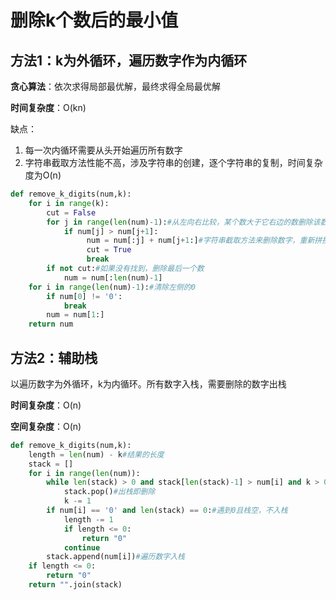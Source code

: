 # 删除k个数后的最小值

## 方法1：k为外循环，遍历数字作为内循环

**贪心算法**：依次求得局部最优解，最终求得全局最优解

**时间复杂度**：O(kn)

缺点：

1. 每一次内循环需要从头开始遍历所有数字
2. 字符串截取方法性能不高，涉及字符串的创建，逐个字符串的复制，时间复杂度为O(n)

```python
def remove_k_digits(num,k):
    for i in range(k):
        cut = False
        for j in range(len(num)-1):#从左向右比较，某个数大于它右边的数删除该数
            if num[j] > num[j+1]:
                 num = num[:j] + num[j+1:]#字符串截取方法来删除数字，重新拼接
                 cut = True
                 break
        if not cut:#如果没有找到，删除最后一个数
            num = num[:len(num)-1]
    for i in range(len(num)-1):#清除左侧的0
        if num[0] != '0':
            break
        num = num[1:]
    return num
```

## 方法2：辅助栈

以遍历数字为外循环，k为内循环。所有数字入栈，需要删除的数字出栈

**时间复杂度**：O(n)

**空间复杂度**：O(n)

```python
def remove_k_digits(num,k):
    length = len(num) - k#结果的长度
    stack = []
    for i in range(len(num)):
        while len(stack) > 0 and stack[len(stack)-1] > num[i] and k > 0:#栈顶数字大于当前数字
            stack.pop()#出栈即删除
            k -= 1
        if num[i] == '0' and len(stack) == 0:#遇到0且栈空，不入栈
            length -= 1
            if length <= 0:
                return "0"
            continue
        stack.append(num[i])#遍历数字入栈
    if length <= 0:
        return "0"
    return "".join(stack)
```

